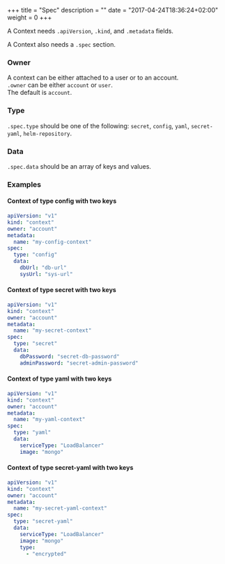 +++
title = "Spec"
description = ""
date = "2017-04-24T18:36:24+02:00"
weight = 0
+++

A Context needs `.apiVersion`, `.kind`, and `.metadata` fields. 

A Context also needs a `.spec` section.

### Owner
A context can be either attached to a user or to an account.<br>
`.owner` can be either `account` or `user`. <br>
The default is `account`. <br>

### Type
`.spec.type` should be one of the following: `secret`, `config`, `yaml`, `secret-yaml`, `helm-repository`.

### Data
`.spec.data` should be an array of keys and values.

### Examples

#### Context of type config with two keys
```yaml
apiVersion: "v1"
kind: "context"
owner: "account"
metadata:
  name: "my-config-context"
spec:
  type: "config"
  data:
    dbUrl: "db-url"
    sysUrl: "sys-url"
```

#### Context of type secret with two keys
```yaml
apiVersion: "v1"
kind: "context"
owner: "account"
metadata:
  name: "my-secret-context"
spec:
  type: "secret"
  data:
    dbPassword: "secret-db-password"
    adminPassword: "secret-admin-password"
```

#### Context of type yaml with two keys
```yaml
apiVersion: "v1"
kind: "context"
owner: "account"
metadata:
  name: "my-yaml-context"
spec:
  type: "yaml"
  data:
    serviceType: "LoadBalancer"
    image: "mongo"
```

#### Context of type secret-yaml with two keys
```yaml
apiVersion: "v1"
kind: "context"
owner: "account"
metadata:
  name: "my-secret-yaml-context"
spec:
  type: "secret-yaml"
  data:
    serviceType: "LoadBalancer"
    image: "mongo"
    type: 
      - "encrypted"
```
